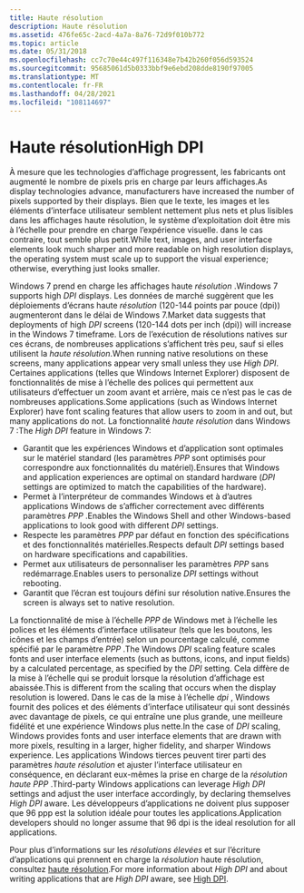 ```yaml
---
title: Haute résolution
description: Haute résolution
ms.assetid: 476fe65c-2acd-4a7a-8a76-72d9f010b772
ms.topic: article
ms.date: 05/31/2018
ms.openlocfilehash: cc7c70e44c497f116348e7b42b260f056d593524
ms.sourcegitcommit: 95685061d5b0333bbf9e6ebd208dde8190f97005
ms.translationtype: MT
ms.contentlocale: fr-FR
ms.lasthandoff: 04/28/2021
ms.locfileid: "108114697"
---
```

# <a name="high-dpi"></a><span data-ttu-id="3c2e4-103">Haute résolution</span><span class="sxs-lookup"><span data-stu-id="3c2e4-103">High DPI</span></span>

<span data-ttu-id="3c2e4-104">À mesure que les technologies d’affichage progressent, les fabricants ont augmenté le nombre de pixels pris en charge par leurs affichages.</span><span class="sxs-lookup"><span data-stu-id="3c2e4-104">As display technologies advance, manufacturers have increased the number of pixels supported by their displays.</span></span> <span data-ttu-id="3c2e4-105">Bien que le texte, les images et les éléments d’interface utilisateur semblent nettement plus nets et plus lisibles dans les affichages haute résolution, le système d’exploitation doit être mis à l’échelle pour prendre en charge l’expérience visuelle. dans le cas contraire, tout semble plus petit.</span><span class="sxs-lookup"><span data-stu-id="3c2e4-105">While text, images, and user interface elements look much sharper and more readable on high resolution displays, the operating system must scale up to support the visual experience; otherwise, everything just looks smaller.</span></span>

<span data-ttu-id="3c2e4-106">Windows 7 prend en charge les affichages haute *résolution* .</span><span class="sxs-lookup"><span data-stu-id="3c2e4-106">Windows 7 supports high *DPI* displays.</span></span> <span data-ttu-id="3c2e4-107">Les données de marché suggèrent que les déploiements d’écrans haute *résolution* (120-144 points par pouce (dpi)) augmenteront dans le délai de Windows 7.</span><span class="sxs-lookup"><span data-stu-id="3c2e4-107">Market data suggests that deployments of high *DPI* screens (120-144 dots per inch (dpi)) will increase in the Windows 7 timeframe.</span></span> <span data-ttu-id="3c2e4-108">Lors de l’exécution de résolutions natives sur ces écrans, de nombreuses applications s’affichent très peu, sauf si elles utilisent la *haute résolution*.</span><span class="sxs-lookup"><span data-stu-id="3c2e4-108">When running native resolutions on these screens, many applications appear very small unless they use *High DPI*.</span></span> <span data-ttu-id="3c2e4-109">Certaines applications (telles que Windows Internet Explorer) disposent de fonctionnalités de mise à l’échelle des polices qui permettent aux utilisateurs d’effectuer un zoom avant et arrière, mais ce n’est pas le cas de nombreuses applications.</span><span class="sxs-lookup"><span data-stu-id="3c2e4-109">Some applications (such as Windows Internet Explorer) have font scaling features that allow users to zoom in and out, but many applications do not.</span></span> <span data-ttu-id="3c2e4-110">La fonctionnalité *haute résolution* dans Windows 7 :</span><span class="sxs-lookup"><span data-stu-id="3c2e4-110">The *High DPI* feature in Windows 7:</span></span>

-   <span data-ttu-id="3c2e4-111">Garantit que les expériences Windows et d’application sont optimales sur le matériel standard (les paramètres *PPP* sont optimisés pour correspondre aux fonctionnalités du matériel).</span><span class="sxs-lookup"><span data-stu-id="3c2e4-111">Ensures that Windows and application experiences are optimal on standard hardware (*DPI* settings are optimized to match the capabilities of the hardware).</span></span>
-   <span data-ttu-id="3c2e4-112">Permet à l’interpréteur de commandes Windows et à d’autres applications Windows de s’afficher correctement avec différents paramètres *PPP* .</span><span class="sxs-lookup"><span data-stu-id="3c2e4-112">Enables the Windows Shell and other Windows-based applications to look good with different *DPI* settings.</span></span>
-   <span data-ttu-id="3c2e4-113">Respecte les paramètres *PPP* par défaut en fonction des spécifications et des fonctionnalités matérielles.</span><span class="sxs-lookup"><span data-stu-id="3c2e4-113">Respects default *DPI* settings based on hardware specifications and capabilities.</span></span>
-   <span data-ttu-id="3c2e4-114">Permet aux utilisateurs de personnaliser les paramètres *PPP* sans redémarrage.</span><span class="sxs-lookup"><span data-stu-id="3c2e4-114">Enables users to personalize *DPI* settings without rebooting.</span></span>
-   <span data-ttu-id="3c2e4-115">Garantit que l’écran est toujours défini sur résolution native.</span><span class="sxs-lookup"><span data-stu-id="3c2e4-115">Ensures the screen is always set to native resolution.</span></span>

<span data-ttu-id="3c2e4-116">La fonctionnalité de mise à l’échelle *PPP* de Windows met à l’échelle les polices et les éléments d’interface utilisateur (tels que les boutons, les icônes et les champs d’entrée) selon un pourcentage calculé, comme spécifié par le paramètre *PPP* .</span><span class="sxs-lookup"><span data-stu-id="3c2e4-116">The Windows *DPI* scaling feature scales fonts and user interface elements (such as buttons, icons, and input fields) by a calculated percentage, as specified by the *DPI* setting.</span></span> <span data-ttu-id="3c2e4-117">Cela diffère de la mise à l’échelle qui se produit lorsque la résolution d’affichage est abaissée.</span><span class="sxs-lookup"><span data-stu-id="3c2e4-117">This is different from the scaling that occurs when the display resolution is lowered.</span></span> <span data-ttu-id="3c2e4-118">Dans le cas de la mise à l’échelle *dpi* , Windows fournit des polices et des éléments d’interface utilisateur qui sont dessinés avec davantage de pixels, ce qui entraîne une plus grande, une meilleure fidélité et une expérience Windows plus nette.</span><span class="sxs-lookup"><span data-stu-id="3c2e4-118">In the case of *DPI* scaling, Windows provides fonts and user interface elements that are drawn with more pixels, resulting in a larger, higher fidelity, and sharper Windows experience.</span></span> <span data-ttu-id="3c2e4-119">Les applications Windows tierces peuvent tirer parti des paramètres *haute résolution* et ajuster l’interface utilisateur en conséquence, en déclarant eux-mêmes la prise en charge de la *résolution haute PPP* .</span><span class="sxs-lookup"><span data-stu-id="3c2e4-119">Third-party Windows applications can leverage *High DPI* settings and adjust the user interface accordingly, by declaring themselves *High DPI* aware.</span></span> <span data-ttu-id="3c2e4-120">Les développeurs d’applications ne doivent plus supposer que 96 ppp est la solution idéale pour toutes les applications.</span><span class="sxs-lookup"><span data-stu-id="3c2e4-120">Application developers should no longer assume that 96 dpi is the ideal resolution for all applications.</span></span>

<span data-ttu-id="3c2e4-121">Pour plus d’informations sur les *résolutions élevées* et sur l’écriture d’applications qui prennent en charge la *résolution* haute résolution, consultez [haute résolution](../hidpi/high-dpi-desktop-application-development-on-windows.md).</span><span class="sxs-lookup"><span data-stu-id="3c2e4-121">For more information about *High DPI* and about writing applications that are *High DPI* aware, see [High DPI](../hidpi/high-dpi-desktop-application-development-on-windows.md).</span></span>

 

 
